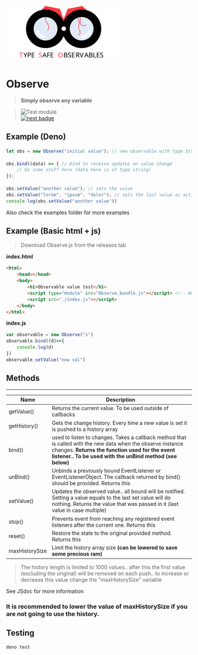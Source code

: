 ![alt text](https://raw.githubusercontent.com/duart38/Observe/master/banner.svg "Logo Title Text 1")
# Observe
> **Simply observe any variable** <br>

> ![Test module](https://github.com/duart38/Observe/workflows/Test%20module/badge.svg?branch=master)  
[![nest badge](https://nest.land/badge.svg)](https://nest.land/package/Observe)


## Example (Deno)
```JavaScript
let obs = new Observe("initial value"); // new observable with type String

obs.bind((data) => { // bind to receive updates on value change
    // Do some stuff here (data here is of type string)
});

obs.setValue("another value"); // sets the value
obs.setValue("lorem", "ipsum", "dolor"); // sets the last value as active and emitting the other ones
console.log(obs.setValue("another value"))
```
Also check the examples folder for more examples

## Example (Basic html + js)
> Download Observe.js from the releases tab

**index.html**
```html
<html>
    <head></head>
    <body>
        <h1>Observable value test</h1>
        <script type="module" src="Observe.bundle.js"></script> <!-- Needs to come from a server as type module does not support local files-->
        <script src="./index.js"></script>
    </body>
</html>
```

**index.js**
```JavaScript
var observable = new Observe("s")
observable.bind((d)=>{
    console.log(d)
})
observable.setValue("new val")
```
## Methods

---

| Name           	| Description                                                                                                                                                                                                                 	|
|----------------	|-----------------------------------------------------------------------------------------------------------------------------------------------------------------------------------------------------------------------------	|
| getValue()     	| Returns the current value. To be used outside of callbacks                                                                                                                                                                  	|
| getHistory()   	| Gets the change history. Every time a new value is set it is pushed to a history array                                                                                                                                      	|
| bind()         	| used to listen to changes. Takes a callback method that is called with the new data when the observe instance changes. **Returns the function used for the event listener.. To be used with the unBind method (see below)** 	|
| unBind()       	| Unbinds a previously bound EventListener or EventListenerObject. The callback returned by bind() should be provided. Returns this                                                                                                         	|
| setValue()     	| Updates the observed value.. all bound will be notified. Setting a value equals to the last set value will do nothing. Returns the value that was passed in it (last value in case multiple)                                                                                                      	|
| stop()         	| Prevents event from reaching any registered event listeners after the current one. Returns this                                                                                                                                           	|
| reset()        	| Restore the state to the original provided method. Returns this                                                                                                                                                                           	|
| maxHistorySize 	| Limit the history array size **(can be lowered to save some precious ram)**                                                                                                                                                 	|

> The history length is limited to 1000 values.. after this the first value (excluding the original) will be removed on each push.. to increase or decrease this value change the "maxHistorySize" variable

See JSdoc for more information

### It is recommended to lower the value of maxHistorySize if you are not going to use the history.

## Testing
```Shell
deno test
```
